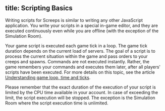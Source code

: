 title: Scripting Basics
---

Writing scripts for Screeps is similar to writing any other JavaScript application. You write your scripts in a special in-game editor, and they are executed continuously even while you are offline (with the exception of the Simulation Room).

Your game script is executed each game tick in a loop. The game tick duration depends on the current load of servers. The goal of a script is to process the current situation within the game and pass orders to your creeps and spawns. Commands are not executed instantly. Rather, the game remembers your commands and executes them later, after all players' scripts have been executed. For more details on this topic, see the article [Understanding game loop, time and ticks](/game-loop.html).

Please remember that the exact duration of the execution of your script is limited by the CPU time available in your account. In case of exceeding the limit, the script execution will be stopped. The exception is the Simulation Room where the script execution time is unlimited.
